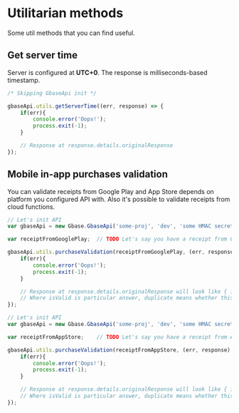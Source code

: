 # Utilitarian methods

Some util methods that you can find useful.

## Get server time

Server is configured at **UTC+0**. The response is milliseconds-based timestamp.
```javascript
/* Skipping GbaseApi init */

gbaseApi.utils.getServerTime((err, response) => {
	if(err){
		console.error('Oops!');
		process.exit(-1);
	}

	// Response at response.details.originalResponse
});
```

## Mobile in-app purchases validation

You can validate receipts from Google Play and App Store depends on platform you configured API with. Also it's possible to validate receipts from cloud functions.
```javascript
// Let's init API
var gbaseApi = new Gbase.GbaseApi('some-proj', 'dev', 'some HMAC secret', Gbase.GbaseApi.PLATFORM.ANDROID, '0.0.2');

var receiptFromGooglePlay;	// TODO Let's say you have a receipt from Google Play. 

gbaseApi.utils.purchaseValidation(receiptFromGooglePlay, (err, response) => {
	if(err){
		console.error('Oops!');
		process.exit(-1);
	}

	// Response at response.details.originalResponse will look like { isValid: true, duplicate: false, persisted: true }
	// Where isValid is particular answer, duplicate means whether this receipt was already validated once and been persisted, persisted is self-titled
});
```

```javascript
// Let's init API
var gbaseApi = new Gbase.GbaseApi('some-proj', 'dev', 'some HMAC secret', Gbase.GbaseApi.PLATFORM.IOS, '0.0.2');

var receiptFromAppStore;	// TODO Let's say you have a receipt from App Store. 

gbaseApi.utils.purchaseValidation(receiptFromAppStore, (err, response) => {
	if(err){
		console.error('Oops!');
		process.exit(-1);
	}

	// Response at response.details.originalResponse will look like { isValid: true, duplicate: false, persisted: true }
	// Where isValid is particular answer, duplicate means whether this receipt was already validated once and been persisted, persisted is self-titled
});
```